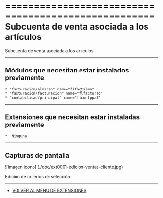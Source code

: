 ====================================================
Subcuenta de venta asociada a los artículos
====================================================

Subcuenta de venta asociada a los artículos

---------------------
Módulos que necesitan estar instalados previamente
---------------------


    * "facturacion/almacen" name="flfactalma"
    * "facturacion/facturacion" name="flfacturac"
    * "contabilidad/principal" name="flcontppal"


---------------------
Extensiones que necesitan estar instaladas previamente
---------------------

    *  Ninguna.


---------------------
Capturas de pantalla
---------------------

![imagen icono] (./doc/ext0001-edicion-ventas-cliente.jpg)

   
   Edición de criterios de selección.
   
------


* [VOLVER AL MENU DE EXTENSIONES](../README.md) 
